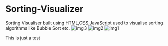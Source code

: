# Sorting-Visualizer
Sorting Visualiser built using HTML,CSS,JavaScript used to visualise sorting algorithms like Bubble Sort etc.
![img3](https://github.com/lazerbeam47/Sorting-Visualizer/assets/92903935/82448670-08b6-4eda-88a3-e53ffe9ddf2c)
![img2](https://github.com/lazerbeam47/Sorting-Visualizer/assets/92903935/4de6370c-1d7d-4f49-b8df-e99e1c46d319)
![img1](https://github.com/lazerbeam47/Sorting-Visualizer/assets/92903935/b7892e7f-5a59-4a28-b540-aa1bd8721d4b)

This is just a test
